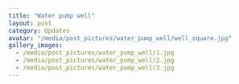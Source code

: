 ```yaml
---
title: "Water pump well"
layout: post
category: Updates
avatar: "/media/post_pictures/water_pump_well/well_square.jpg"
gallery_images:
  - /media/post_pictures/water_pump_well/1.jpg
  - /media/post_pictures/water_pump_well/2.jpg
  - /media/post_pictures/water_pump_well/3.jpg
---
```

